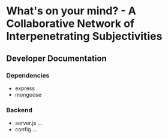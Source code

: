 # What's on your mind? - A Collaborative Network of Interpenetrating Subjectivities

## Developer Documentation

### Dependencies

* express
* mongoose


### Backend

* server.js
...
* config
...
